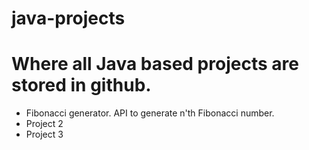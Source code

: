 # java-projects

# Where all Java based projects are stored in github.
- Fibonacci generator. API to generate n'th Fibonacci number.
- Project 2
- Project 3
